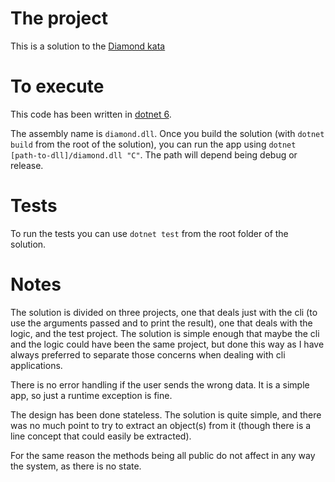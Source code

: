 # The project
This is a solution to the [Diamond kata](https://github.com/davidwhitney/CodeDojos/tree/master/Diamond%20Kata)

# To execute

This code has been written in [dotnet 6](https://dotnet.microsoft.com/en-us/download/dotnet/6.0).

The assembly name is `diamond.dll`. Once you build the solution (with `dotnet build` from the root of the solution), you can run the app using `dotnet [path-to-dll]/diamond.dll "C"`. The path will depend being debug or release.

# Tests

To run the tests you can use `dotnet test` from the root folder of the solution.

# Notes

The solution is divided on three projects, one that deals just with the cli (to use the arguments passed and to print the result), one that deals with the logic, and the test project. The solution is simple enough that maybe the cli and the logic could have been the same project, but done this way as I have always preferred to separate those concerns when dealing with cli applications.

There is no error handling if the user sends the wrong data. It is a simple app, so just a runtime exception is fine.

The design has been done stateless. The solution is quite simple, and there was no much point to try to extract an object(s) from it (though there is a line concept that could easily be extracted).

For the same reason the methods being all public do not affect in any way the system, as there is no state.
